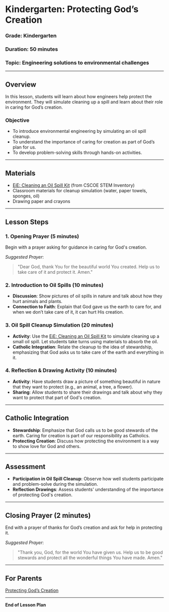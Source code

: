 # Kindergarten: Protecting God’s Creation

### **Grade**: Kindergarten  
### **Duration**: 50 minutes  
### **Topic**: Engineering solutions to environmental challenges

---

## **Overview**
In this lesson, students will learn about how engineers help protect the environment. They will simulate cleaning up a spill and learn about their role in caring for God’s creation.

### **Objective**
- To introduce environmental engineering by simulating an oil spill cleanup.
- To understand the importance of caring for creation as part of God’s plan for us.
- To develop problem-solving skills through hands-on activities.

---

## **Materials**
- [EiE: Cleaning an Oil Spill Kit](https://cscoe.myturn.com/library/) (from CSCOE STEM Inventory)
- Classroom materials for cleanup simulation (water, paper towels, sponges, oil)
- Drawing paper and crayons

---

## **Lesson Steps**

### **1. Opening Prayer (5 minutes)**  
Begin with a prayer asking for guidance in caring for God's creation.

_Suggested Prayer_:
> "Dear God, thank You for the beautiful world You created. Help us to take care of it and protect it. Amen."

### **2. Introduction to Oil Spills (10 minutes)**  
- **Discussion**: Show pictures of oil spills in nature and talk about how they hurt animals and plants.
- **Connection to Faith**: Explain that God gave us the earth to care for, and when we don’t take care of it, it can hurt His creation.

### **3. Oil Spill Cleanup Simulation (20 minutes)**  
- **Activity**: Use the [EiE: Cleaning an Oil Spill Kit](https://cscoe.myturn.com/library/) to simulate cleaning up a small oil spill. Let students take turns using materials to absorb the oil.
- **Catholic Integration**: Relate the cleanup to the idea of stewardship, emphasizing that God asks us to take care of the earth and everything in it.

### **4. Reflection & Drawing Activity (10 minutes)**  
- **Activity**: Have students draw a picture of something beautiful in nature that they want to protect (e.g., an animal, a tree, a flower).
- **Sharing**: Allow students to share their drawings and talk about why they want to protect that part of God's creation.

---

## **Catholic Integration**
- **Stewardship**: Emphasize that God calls us to be good stewards of the earth. Caring for creation is part of our responsibility as Catholics.
- **Protecting Creation**: Discuss how protecting the environment is a way to show love for God and others.

---

## **Assessment**
- **Participation in Oil Spill Cleanup**: Observe how well students participate and problem-solve during the simulation.
- **Reflection Drawings**: Assess students' understanding of the importance of protecting God's creation.

---

## **Closing Prayer (2 minutes)**  
End with a prayer of thanks for God’s creation and ask for help in protecting it.

_Suggested Prayer_:
> "Thank you, God, for the world You have given us. Help us to be good stewards and protect all the wonderful things You have made. Amen."

---

## **For Parents**  
[Protecting God’s Creation](../LessonPlans/Grades1-3/Parent_Resources/Protecting_Gods_Creation.md)

---

**End of Lesson Plan**
